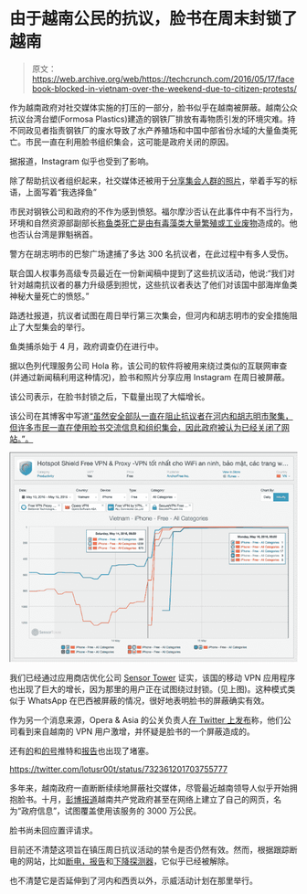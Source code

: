 # 由于越南公民的抗议，脸书在周末封锁了越南

> 原文：<https://web.archive.org/web/https://techcrunch.com/2016/05/17/facebook-blocked-in-vietnam-over-the-weekend-due-to-citizen-protests/>

作为越南政府对社交媒体实施的打压的一部分，脸书似乎在越南被屏蔽。越南公众抗议台湾台塑(Formosa Plastics)建造的钢铁厂排放有毒物质引发的环境灾难。持不同政见者指责钢铁厂的废水导致了水产养殖场和中国中部省份水域的大量鱼类死亡。市民一直在利用脸书组织集会，这可能是政府关闭的原因。

据报道，Instagram 似乎也受到了影响。

除了帮助抗议者组织起来，社交媒体还被用于[分享集会人群的照片](https://web.archive.org/web/20221201071139/http://www.lowyinterpreter.org/post/2016/05/13/As-fishing-protests-turn-violent-Vietnams-new-government-faces-its-first-test.aspx)，举着手写的标语，上面写着“我选择鱼”

市民对钢铁公司和政府的不作为感到愤怒。福尔摩沙否认在此事件中有不当行为，环境和自然资源部副部长[称鱼类死亡是由有毒藻类大量繁殖或工业废物](https://web.archive.org/web/20221201071139/https://news.vice.com/article/vietnam-breaks-up-protests-shuts-down-social-media-amid-public-anger-over-massive-fish-kill)造成的。他也否认台湾是罪魁祸首。

警方在胡志明市的巴黎广场逮捕了多达 300 名抗议者，在此过程中有多人受伤。

联合国人权事务高级专员最近在一份新闻稿中提到了这些抗议活动，他说:“我们对针对越南抗议者的暴力升级感到担忧，这些抗议者表达了他们对该国中部海岸鱼类神秘大量死亡的愤怒。”

路透社报道，抗议者试图在周日举行第三次集会，但河内和胡志明市的安全措施阻止了大型集会的举行。

鱼类捕杀始于 4 月，政府调查仍在进行中。

据以色列代理服务公司 Hola 称，该公司的软件将被用来绕过类似的互联网审查(并通过新闻稿利用这种情况)，脸书和照片分享应用 Instagram 在周日被屏蔽。

该公司表示，在脸书封锁之后，下载量出现了大幅增长。

该公司在其博客中写道[“虽然安全部队一直在阻止抗议者在河内和胡志明市聚集，但许多市民一直在使用脸书交流信息和组织集会，因此政府被认为已经关闭了网站。”。](https://web.archive.org/web/20221201071139/http://hola.org/blog/vietnam-facebook-hola-2016/)

![7938eeb9-9d68-4713-a203-a52ee02c1021](img/8cf24078adea07a771b28764a3337179.png)

我们已经通过应用商店优化公司 [Sensor Tower](https://web.archive.org/web/20221201071139/https://sensortower.com/) 证实，该国的移动 VPN 应用程序也出现了巨大的增长，因为那里的用户正在试图绕过封锁。(见上图)。这种模式类似于 WhatsApp 在巴西被屏蔽的情况，很好地表明脸书的屏蔽确实有效。

作为另一个消息来源，Opera & Asia 的公关负责人[在 Twitter 上发布](https://web.archive.org/web/20221201071139/https://twitter.com/peko0413)称，他们公司看到来自越南的 VPN 用户激增，并怀疑是脸书的一个屏蔽造成的。

还有[的](https://web.archive.org/web/20221201071139/https://twitter.com/papayatshirt/status/731918473442394112)和[的](https://web.archive.org/web/20221201071139/https://twitter.com/VietNamTweeter/status/731451447108239361)[号](https://web.archive.org/web/20221201071139/https://twitter.com/lotusr00t/status/732361201703755777)推特和[报告](https://web.archive.org/web/20221201071139/https://twitter.com/chriswotton/status/731884347054247936)也出现了堵塞。

https://twitter.com/lotusr00t/status/732361201703755777

多年来，越南政府一直断断续续地屏蔽社交媒体，尽管最近越南领导人似乎开始拥抱脸书。十月，[彭博报道](https://web.archive.org/web/20221201071139/http://www.bloomberg.com/news/articles/2015-10-22/vietnam-communists-turn-to-once-blocked-facebook-to-hone-message)越南共产党政府甚至在网络上建立了自己的网页，名为“政府信息”，试图覆盖使用该服务的 3000 万公民。

脸书尚未回应置评请求。

目前还不清楚这项旨在镇压周日抗议活动的禁令是否仍然有效。然而，根据跟踪断电的网站，比如[断电，报告](https://web.archive.org/web/20221201071139/http://outage.report/facebook)和[下降探测器](https://web.archive.org/web/20221201071139/http://downdetector.com/status/facebook/map/)，它似乎已经被解除。

也不清楚它是否延伸到了河内和西贡以外，示威活动计划在那里举行。